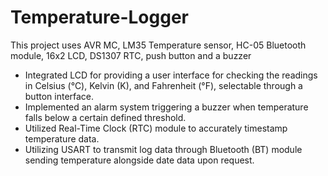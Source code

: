 # Temperature-Logger
This project uses AVR MC, LM35 Temperature sensor, HC-05 Bluetooth module, 16x2 LCD, DS1307 RTC, push button and a buzzer

-	Integrated LCD for providing a user interface for checking the readings in Celsius (°C), Kelvin (K), and Fahrenheit (°F), selectable through a button interface.
-	Implemented an alarm system triggering a buzzer when temperature falls below a certain defined threshold.
-	Utilized Real-Time Clock (RTC) module to accurately timestamp temperature data.
-	Utilizing USART to transmit log data through Bluetooth (BT) module sending temperature alongside date data upon request.


